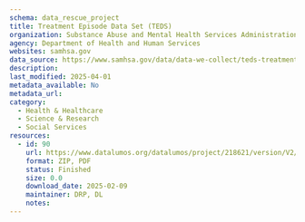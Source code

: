 ```yaml
---
schema: data_rescue_project 
title: Treatment Episode Data Set (TEDS)
organization: Substance Abuse and Mental Health Services Administration
agency: Department of Health and Human Services
websites: samhsa.gov
data_source: https://www.samhsa.gov/data/data-we-collect/teds-treatment-episode-data-set/datafiles
description: 
last_modified: 2025-04-01
metadata_available: No
metadata_url: 
category:
  - Health & Healthcare 
  - Science & Research 
  - Social Services 
resources:
  - id: 90
    url: https://www.datalumos.org/datalumos/project/218621/version/V2/view
    format: ZIP, PDF
    status: Finished
    size: 0.0
    download_date: 2025-02-09
    maintainer: DRP, DL
    notes: 
---
```

